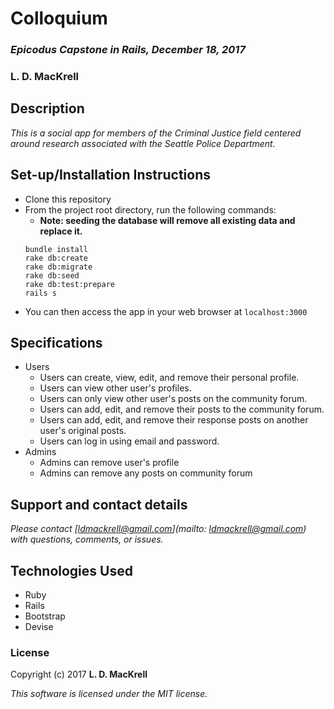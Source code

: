 # Colloquium

### _Epicodus Capstone in Rails, December 18, 2017_

### L. D. MacKrell

## Description

_This is a social app for members of the Criminal Justice field centered around research associated with the Seattle Police Department._

## Set-up/Installation Instructions

* Clone this repository
* From the project root directory, run the following commands:
  * **Note: seeding the database will remove all existing data and replace it.**
  ```
  bundle install
  rake db:create
  rake db:migrate
  rake db:seed
  rake db:test:prepare
  rails s
  ```
* You can then access the app in your web browser at ```localhost:3000```

## Specifications

* Users
  * Users can create, view, edit, and remove their personal profile.
  * Users can view other user's profiles.
  * Users can only view other user's posts on the community forum.
  * Users can add, edit, and remove their posts to the community forum.
  * Users can add, edit, and remove their response posts on another user's original posts.
  * Users can log in using email and password.
* Admins
  * Admins can remove user's profile
  * Admins can remove any posts on community forum

## Support and contact details

_Please contact [ldmackrell@gmail.com](mailto: ldmackrell@gmail.com) with questions, comments, or issues._

## Technologies Used

* Ruby
* Rails
* Bootstrap
* Devise

### License

Copyright (c) 2017 **L. D. MacKrell**

*This software is licensed under the MIT license.*
